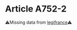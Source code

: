 # Article A752-2

⚠️Missing data from [legifrance](https://www.legifrance.gouv.fr/codes/article_lc/LEGIARTI000021023230)⚠️